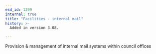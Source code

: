 ```yaml
---
esd_id: 1299
internal: true
title: "Facilities - internal mail"
history: >-
  Added in version 3.08.

---
```


Provision & management of internal mail systems within council offices

